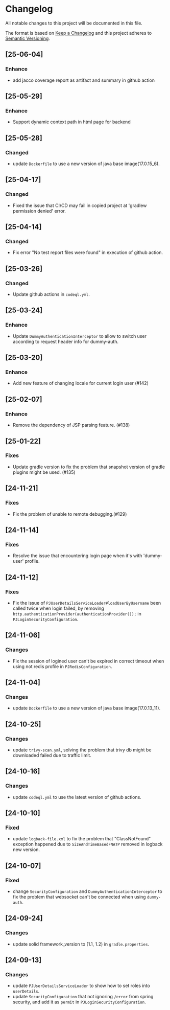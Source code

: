 # Changelog
All notable changes to this project will be documented in this file.

The format is based on [Keep a Changelog](https://keepachangelog.com/en/1.1.0/)
and this project adheres to [Semantic Versioning](http://semver.org/spec/v2.0.0.html).

## [25-06-04]

### Enhance

- add jacco coverage report as artifact and summary in github action

## [25-05-29]

### Enhance

- Support dynamic context path in html page for backend 

## [25-05-28]

### Changed

- update `Dockerfile` to use a new version of java base image(17.0.15_6).


## [25-04-17]

### Changed

- Fixed the issue that CI/CD may fail in copied project at 'gradlew permission denied' error.


## [25-04-14]

### Changed

- Fix error "No test report files were found" in execution of github action.

## [25-03-26]

### Changed

- Update github actions in `codeql.yml`.


## [25-03-24]

### Enhance

- Update `DummyAuthenticationInterceptor` to allow to switch user according to request header info for dummy-auth. 


## [25-03-20]

### Enhance

- Add new feature of changing locale for current login user (#142)


## [25-02-07]

### Enhance

- Remove the dependency of JSP parsing feature. (#138)


## [25-01-22]

### Fixes

- Update gradle version to fix the problem that snapshot version of gradle plugins might be used. (#135)


## [24-11-21]

### Fixes

- Fix the problem of unable to remote debugging.(#129)


## [24-11-14]

### Fixes

- Resolve the issue that encountering login page when it's with 'dummy-user' profile.

## [24-11-12]

### Fixes

- Fix the issue of `PJUserDetailsServiceLoader#loadUserByUsername` been called twice when login failed, by removing `http.authenticationProvider(authenticationProvider());` in `PJLoginSecurityConfiguration`.  


## [24-11-06]

### Changes

- Fix the session of logined user can't be expired in correct timeout when using not redis profile in `PJRedisConfiguration`. 


## [24-11-04]

### Changes
- update `Dockerfile` to use a new version of java base image(17.0.13_11).


## [24-10-25]

### Changes
- update `trivy-scan.yml`, solving the problem that trivy db might be downloaded failed due to traffic limit.


## [24-10-16]

### Changes
- update `codeql.yml` to use the latest version of github actions. 


## [24-10-10]

### Fixed
- update `logback-file.xml` to fix the problem that "ClassNotFound" exception happened due to `SizeAndTimeBasedFNATP` removed in logback new version.  


## [24-10-07]

### Fixed
- change `SecurityConfiguration` and `DummyAuthenticationInterceptor` to fix the problem that websocket can't be connected when using `dummy-auth`.  


## [24-09-24]

### Changes
- update solid framework_version to [1.1, 1.2) in `gradle.properties`.


## [24-09-13]

### Changes
- update `PJUserDetailsServiceLoader` to show how to set roles into `userDetails`.  
- update `SecurityConfiguration` that not ignoring `/error` from spring security, and add it as `permit` in `PJLoginSecurityConfiguration`.  
